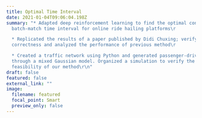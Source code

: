 ```yaml
---
title: Optimal Time Interval
date: 2021-01-04T09:06:04.198Z
summary: "* Adapted deep reinforcement learning to find the optimal consecutive
  batch-match time interval for online ride hailing platforms\r

  * Replicated the results of a paper published by Didi Chuxing; verify the
  correctness and analyzed the performance of previous method\r

  * Created a traffic network using Python and generated passenger-driver data
  through a mixed Gaussian model. Organized a simulation to verify the
  feasibility of our method\r\n"
draft: false
featured: false
external_link: ""
image:
  filename: featured
  focal_point: Smart
  preview_only: false
---
```

